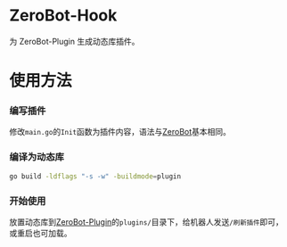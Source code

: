 # ZeroBot-Hook
为 ZeroBot-Plugin 生成动态库插件。

# 使用方法
### 编写插件
修改`main.go`的`Init`函数为插件内容，语法与[ZeroBot](https://github.com/wdvxdr1123/ZeroBot)基本相同。
### 编译为动态库
```bash
go build -ldflags "-s -w" -buildmode=plugin
```
### 开始使用
放置动态库到[ZeroBot-Plugin](https://github.com/FloatTech/ZeroBot-Plugin)的`plugins/`目录下，给机器人发送`/刷新插件`即可，或重启也可加载。
